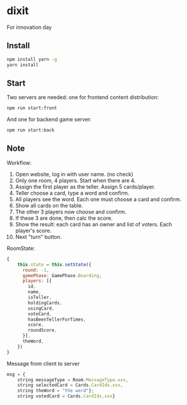 # dixit
For innovation day

## Install
```bash
npm install yarn -g
yarn install
```

## Start
Two servers are needed: one for frontend content distribution:
```bash
npm run start:front
```

And one for backend game server:
```bash
npm run start:back
```


## Note

Workflow:
1. Open website, log in with user name. (no check)
2. Only one room, 4 players. Start when there are 4.
3. Assign the first player as the teller. Assign 5 cards/player.
4. Teller choose a card, type a word and confirm.
5. All players see the word.   Each one must choose a card and confirm.
6. Show all cards on the table.
7. The other 3 players now choose and confirm.
8. If these 3 are done, then calc the score. 
9. Show the result: each card has an owner and list of voters.  Each player's score.
10. Next "turn" button.

RoomState:
```js
{
    this.state = this.setState({
      round: -1,
      gamePhase: GamePhase.Boarding,
      players: [{
        id,
        name,
        isTeller, 
        holdingCards,
        usingCard,
        voteCard,
        hasBeenTellerForTimes,
        score,
        roundScore,
      }],
      theWord,
    })
}
```
Message from client to server
```js
msg = {
    string messageType = Room.MessageType.xxx,
    string selectedCard = Cards.CardIds.xxx,
    string theWord = "the word"};
    string votedCard = Cards.CardIds.xxx}
```